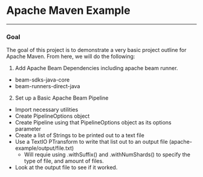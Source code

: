 # Apache Maven Example

---

### Goal
The goal of this project is to demonstrate a very basic project outline for Apache Maven. From here, we will do the following:

1. Add Apache Beam Dependencies including apache beam runner.
- beam-sdks-java-core
- beam-runners-direct-java

2. Set up a Basic Apache Beam Pipeline
- Import necessary utilities
- Create PipelineOptions object
- Create Pipeline using that PipelineOptions object as its options parameter
- Create a list of Strings to be printed out to a text file
- Use a TextIO PTransform to write that list out to an output file (apache-example/output/file.txt)
    - Will requie using .withSuffix() and .withNumShards() to specify the type of file, and amount of files.
- Look at the output file to see if it worked.
